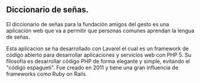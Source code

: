 ## Diccionario de señas.

El diccionario de señas para la fundación amigos del gesto es una aplicación web que va a permitir que personas comunes aprendan la lengua de señas.

Esta aplicacion se ha desarrollado con Lavarel el cual es un framework de código abierto para desarrollar aplicaciones y servicios web con PHP 5. Su filosofía es desarrollar código PHP de forma elegante y simple, evitando el "código espagueti". Fue creado en 2011 y tiene una gran influencia de frameworks como Ruby on Rails.

